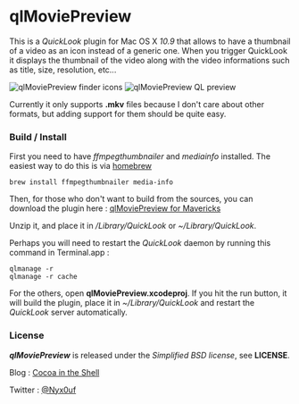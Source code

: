 # qlMoviePreview #

This is a *QuickLook* plugin for Mac OS X *10.9* that allows to have a thumbnail of a video as an icon instead of a generic one. When you trigger QuickLook it displays the thumbnail of the video along with the video informations such as title, size, resolution, etc...

![qlMoviePreview finder icons](http://static.whine.fr/images/2014/qlmoviepreview1.jpg)
![qlMoviePreview QL preview](http://static.whine.fr/images/2014/qlmoviepreview2.jpg)

Currently it only supports **.mkv** files because I don't care about other formats, but adding support for them should be quite easy.


### Build / Install ###

First you need to have *ffmpegthumbnailer* and *mediainfo* installed. The easiest way to do this is via [homebrew](http://brew.sh)

	brew install ffmpegthumbnailer media-info

Then, for those who don't want to build from the sources, you can download the plugin here : [qlMoviePreview for Mavericks](http://repo.whine.fr/qlmoviepreview.qlgenerator-10.9.zip)

Unzip it, and place it in */Library/QuickLook* or *~/Library/QuickLook*.

Perhaps you will need to restart the *QuickLook* daemon by running this command in Terminal.app :

	qlmanage -r
	qlmanage -r cache

For the others, open **qlMoviePreview.xcodeproj**. If you hit the run button, it will build the plugin, place it in *~/Library/QuickLook* and restart the *QuickLook* server automatically.


### License ###

***qlMoviePreview*** is released under the *Simplified BSD license*, see **LICENSE**.

Blog : [Cocoa in the Shell](http://www.cocoaintheshell.com "Cocoa in the Shell")

Twitter : [@Nyx0uf](https://twitter.com/Nyx0uf)

